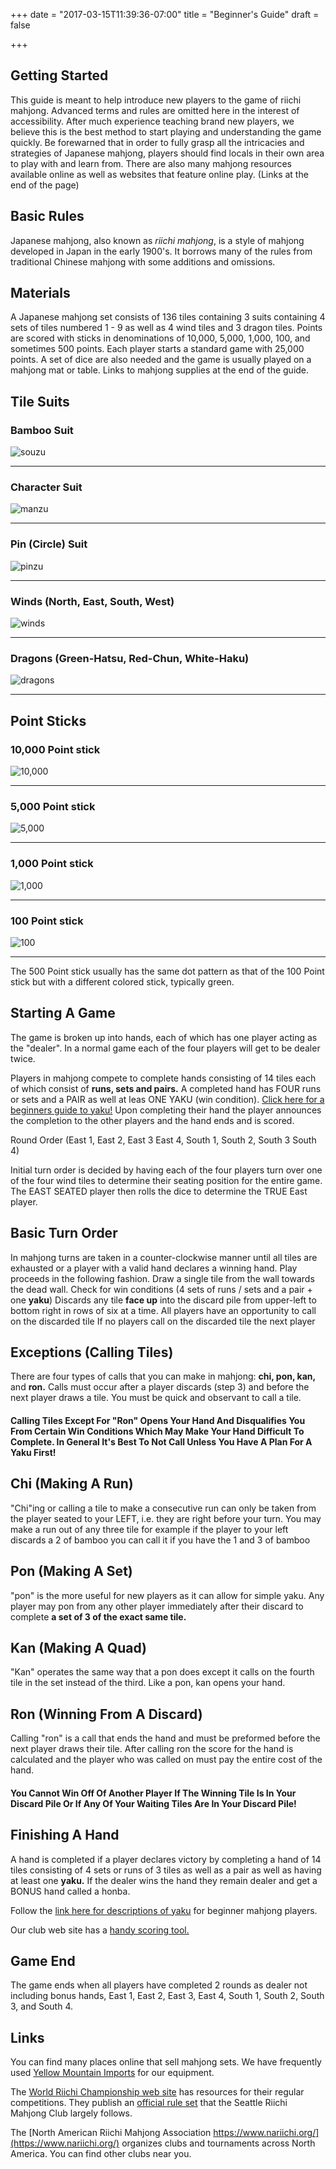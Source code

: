 +++
date = "2017-03-15T11:39:36-07:00"
title = "Beginner's Guide"
draft = false

+++

## Getting Started
This guide is meant to help introduce new players to the game of riichi mahjong. Advanced terms and rules are omitted here in the interest of accessibility. After much experience teaching brand new players, we believe this is the best method to start playing and understanding the game quickly. Be forewarned that in order to fully grasp all the intricacies and strategies of Japanese mahjong, players should find locals in their own area to play with and learn from. There are also many mahjong resources available online as well as websites that feature online play. (Links at the end of the page)


## Basic Rules
Japanese mahjong, also known as _riichi mahjong_, is a style of mahjong developed in Japan in the early 1900's. It borrows many of the rules from traditional Chinese mahjong with some additions and omissions.


## Materials
A Japanese mahjong set consists of 136 tiles containing 3 suits containing 4 sets of tiles numbered 1 - 9 as well as 4 wind tiles and 3 dragon tiles. Points are scored with sticks in denominations of 10,000, 5,000, 1,000, 100, and sometimes 500 points. Each player starts a standard game with 25,000 points. A set of dice are also needed and the game is usually played on a mahjong mat or table. Links to mahjong supplies at the end of the guide.


## Tile Suits
### Bamboo Suit
![souzu](/images/souzu.png)

---

### Character Suit
![manzu](/images/manzu.png)

---

### Pin (Circle) Suit
![pinzu](/images/pin.png)

---

### Winds (North, East, South, West)
![winds](/images/winds.png)

---

### Dragons (Green-Hatsu, Red-Chun, White-Haku)
![dragons](/images/dragons.png)

---


## Point Sticks
### 10,000 Point stick
![10,000](/images/10000.png)

---

### 5,000 Point stick
![5,000](/images/5000.png)

---

### 1,000 Point stick
![1,000](/images/1000.png)

---

### 100 Point stick
![100](/images/100.png)

---

The 500 Point stick usually has the same dot pattern as that of the
100 Point stick but with a different colored stick, typically green.

## Starting A Game
The game is broken up into hands, each of which has one player acting as the "dealer". In a normal game each of the four players will get to be dealer twice.


Players in mahjong compete to complete hands consisting of 14 tiles each of which consist of **runs, sets and pairs.** A completed hand has FOUR runs or sets and a PAIR as well at leas ONE YAKU (win condition). [Click here for a beginners guide to yaku!](/yaku) Upon completing their hand the player announces the completion to the other players and the hand ends and is scored.


Round Order (East 1, East 2, East 3 East 4, South 1, South 2, South 3 South 4)


Initial turn order is decided by having each of the four players turn over one of the four wind tiles to determine their seating position for the entire game. The EAST SEATED player then rolls the dice to determine the TRUE East player.


## Basic Turn Order
In mahjong turns are taken in a counter-clockwise manner until all tiles are exhausted or a player with a valid hand declares a winning hand. Play proceeds in the following fashion.
Draw a single tile from the wall towards the dead wall.
Check for win conditions (4 sets of runs / sets and a pair + one **yaku**)
Discards any tile **face up** into the discard pile from upper-left to bottom right in rows of six at a time.
All players have an opportunity to call on the discarded tile
If no players call on the discarded tile the next player


## Exceptions (Calling Tiles)
There are four types of calls that you can make in mahjong: **chi, pon, kan,** and **ron.** Calls must occur after a player discards (step 3) and before the next player draws a tile. You must be quick and observant to call a tile.


#### Calling Tiles Except For "Ron" Opens Your Hand And Disqualifies You From Certain Win Conditions Which May Make Your Hand Difficult To Complete. In General It's Best To Not Call Unless You Have A Plan For A Yaku First!

## Chi (Making A Run)
"Chi"ing or calling a tile to make a consecutive run can only be taken from the player seated to your LEFT, i.e. they are right before your turn. You may make a run out of any three tile for example if the player to your left discards a 2 of bamboo you can call it if you have the 1 and 3 of bamboo


## Pon (Making A Set)
"pon" is the more useful for new players as it can allow for simple yaku. Any player may pon from any other player immediately after their discard to complete **a set of 3 of the exact same tile.**


## Kan (Making A Quad)
"Kan" operates the same way that a pon does except it calls on the fourth tile in the set instead of the third. Like a pon, kan opens your hand.


## Ron (Winning From A Discard)
Calling "ron" is a call that ends the hand and must be preformed before the next player draws their tile. After calling ron the score for the hand is calculated and the player who was called on must pay the entire cost of the hand.


#### You Cannot Win Off Of Another Player If The Winning Tile Is In Your Discard Pile Or If Any Of Your Waiting Tiles Are In Your Discard Pile!

## Finishing A Hand
A hand is completed if a player declares victory by completing a hand of 14 tiles consisting of 4 sets or runs of 3 tiles as well as a pair as well as having at least one **yaku.** If the dealer wins the hand they remain dealer and get a BONUS hand called a honba.


Follow the [link here for descriptions of yaku](/yaku) for beginner mahjong players.


Our club web site has a [handy scoring tool.](https://seattlemahjong.club/pointcalculator)


## Game End
The game ends when all players have completed 2 rounds as dealer not including bonus hands, East 1, East 2, East 3, East 4, South 1, South 2, South 3, and South 4.

## Links
You can find many places online that sell mahjong sets.  We have frequently used [Yellow Mountain Imports](https://ymimports.com) for our equipment.

The [World Riichi Championship web site](https://worldriichi.org/) has resources for their regular competitions.  They publish an [official rule set](https://worldriichi.org/wrc-rules/) that the Seattle Riichi Mahjong Club largely follows.

The [North American Riichi Mahjong Association https://www.nariichi.org/](https://www.nariichi.org/) organizes clubs and tournaments across North America.  You can find other clubs near you.